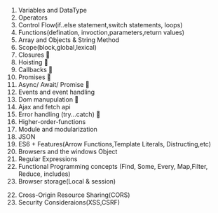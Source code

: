1. Variables and DataType
2. Operators
3. Control Flow(if..else statement,switch statements, loops)
4. Functions(defination, invoction,parameters,return values)
5. Array and Objects & String Method
6. Scope(block,global,lexical)
7. Closures 📍
8. Hoisting 📍
9. Callbacks 📍
10. Promises 📍
11. Async/ Await/ Promise 📍
12. Events and event handling
13. Dom manupulation 📍
14. Ajax and fetch api
15. Error handling (try...catch) 📍
16. Higher-order-functions
17. Module and modularization
18. JSON
19. ES6 + Features(Arrow Functions,Template Literals, Distructing,etc)
20. Browsers and the windows Object
21. Regular Expressions
22. Functional Programming concepts (Find, Some, Every, Map,Filter, Reduce, includes)
23. Browser storage(Local & session)

<!-- Security Purpose-->

22. Cross-Origin Resource Sharing(CORS)
23. Security Consideraions(XSS,CSRF)

